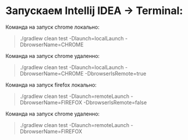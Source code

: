 # Запускаем Intellij IDEA → Terminal:

Команда на запуск chrome локально:
>./gradlew clean test -Dlaunch=localLaunch -DbrowserName=CHROME

Команда на запуск chrome удаленно:
>./gradlew clean test -Dlaunch=localLaunch -DbrowserName=CHROME -DbrowserIsRemote=true

Команда на запуск firefox локально:
>./gradlew clean test -Dlaunch=remoteLaunch -DbrowserName=FIREFOX -DbrowserIsRemote=false

Команда на запуск chrome удаленно:
>./gradlew clean test -Dlaunch=remoteLaunch -DbrowserName=FIREFOX